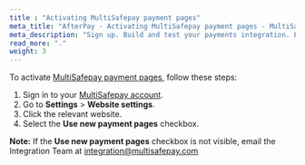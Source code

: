 ```yaml
---
title : "Activating MultiSafepay payment pages"
meta_title: "AfterPay - Activating MultiSafepay payment pages - MultiSafepay Docs"
meta_description: "Sign up. Build and test your payments integration. Explore our products and services. Use our API reference, SDKs, and wrappers. Get support."
read_more: "."
weight: 3
---
```


To activate [MultiSafepay payment pages](/payments/activating-payment-pages/), follow these steps:

1. Sign in to your [MultiSafepay account](https://merchant.multisafepay.com/switch-connect-v2).
2. Go to **Settings** > **Website settings**.
3. Click the relevant website.
4. Select the **Use new payment pages** checkbox.

**Note:** If the **Use new payment pages** checkbox is not visible, email the Integration Team at integration@multisafepay.com